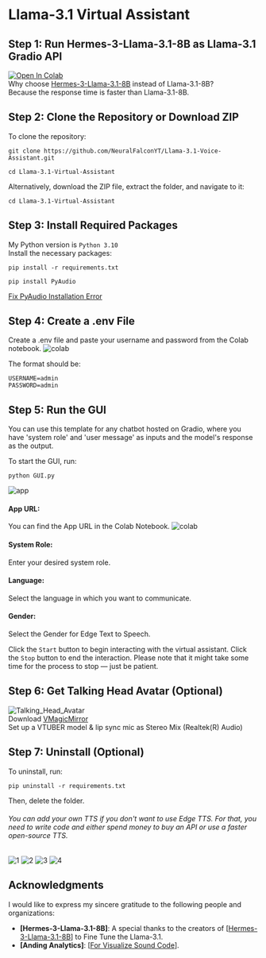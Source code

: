 # Llama-3.1 Virtual Assistant 

## Step 1: Run Hermes-3-Llama-3.1-8B as Llama-3.1 Gradio API
[![Open In Colab](https://colab.research.google.com/assets/colab-badge.svg)](https://colab.research.google.com/github/NeuralFalconYT/Llama-3.1-Virtual-Assistant/blob/main/Hermes_3_Llama_3_1_8B_API.ipynb) <br>
Why choose [Hermes-3-Llama-3.1-8B](https://huggingface.co/NousResearch/Hermes-3-Llama-3.1-8B) instead of Llama-3.1-8B?<br>
Because the response time is faster than Llama-3.1-8B.

## Step 2: Clone the Repository or Download ZIP
To clone the repository:
```
git clone https://github.com/NeuralFalconYT/Llama-3.1-Voice-Assistant.git
```
```
cd Llama-3.1-Virtual-Assistant
```
Alternatively, download the ZIP file, extract the folder, and navigate to it:
```
cd Llama-3.1-Virtual-Assistant
```
## Step 3: Install Required Packages
My Python version is ```Python 3.10```<br>
Install the necessary packages:
```
pip install -r requirements.txt
```
```
pip install PyAudio
```
[Fix PyAudio Installation Error](https://youtu.be/rIFL4vtX0iA?si=jtJwhCOAN5Okx8J-)
## Step 4: Create a .env File
Create a .env file and paste your username and password from the Colab notebook. 
![colab](https://github.com/user-attachments/assets/20c36df7-056d-48b5-b512-74f1285e8822)

The format should be:
```
USERNAME=admin
PASSWORD=admin
```
## Step 5: Run the GUI
You can use this template for any chatbot hosted on Gradio, where you have 'system role' and 'user message' as inputs and the model's response as the output.

To start the GUI, run:
```
python GUI.py
```
![app](https://github.com/user-attachments/assets/2c9ed26a-07ae-4c54-83c2-6bb038bbdd37)
#### App URL:
You can find the App URL in the Colab Notebook.
![colab](https://github.com/user-attachments/assets/20c36df7-056d-48b5-b512-74f1285e8822)
#### System Role:
Enter your desired system role.
#### Language:
Select the language in which you want to communicate.
#### Gender:
Select the Gender for Edge Text to Speech.

Click the ```Start``` button to begin interacting with the virtual assistant.
Click the ```Stop``` button to end the interaction. Please note that it might take some time for the process to stop — just be patient.
## Step 6: Get Talking Head Avatar (Optional)
![Talking_Head_Avatar](https://github.com/user-attachments/assets/b1ea8927-f622-4b84-933e-13481a9ec199)<br>
Download [VMagicMirror](https://malaybaku.github.io/VMagicMirror/en/)<br>
Set up a VTUBER model & lip sync mic as Stereo Mix (Realtek(R) Audio)
## Step 7: Uninstall (Optional)
To uninstall, run:
```
pip uninstall -r requirements.txt
```
Then, delete the folder.
###### You can add your own TTS if you don't want to use Edge TTS. For that, you need to write code and either spend money to buy an API or use a faster open-source TTS.
![1](https://github.com/user-attachments/assets/315253c0-4c91-449f-81b0-dab0b028f040)
![2](https://github.com/user-attachments/assets/3972d13c-0513-4f87-b00a-9d9f75d089a0)
![3](https://github.com/user-attachments/assets/53f6e45f-8e85-4fc5-91e3-3daa0b9f23d1)
![4](https://github.com/user-attachments/assets/1f20a110-dc75-4528-b981-29b9b9f78f26)

## Acknowledgments

I would like to express my sincere gratitude to the following people and organizations:
- **[Hermes-3-Llama-3.1-8B]**: A special thanks to the creators of [[Hermes-3-Llama-3.1-8B](https://huggingface.co/NousResearch/Hermes-3-Llama-3.1-8B)] to Fine Tune the Llama-3.1.
- **[Anding Analytics]**: [[For Visualize Sound Code](https://youtu.be/675teI6-_-g?si=wT9mWgvrGRxasvNU)].


